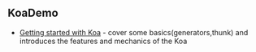## KoaDemo

- [Getting started with Koa](https://blog.risingstack.com/introduction-to-koa-generators/)  - cover some basics(generators,thunk) and 
introduces the features and mechanics of the Koa
